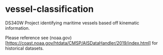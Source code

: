 # vessel-classification

DS340W Project identifying maritime vessels based off kinematic information.

Please reference see (noaa.gov)[https://coast.noaa.gov/htdata/CMSP/AISDataHandler/2019/index.html] for historical datasets.
